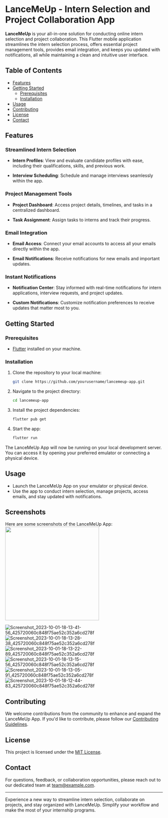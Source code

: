 # LanceMeUp - Intern Selection and Project Collaboration App

**LanceMeUp** is your all-in-one solution for conducting online intern selection and project collaboration. This Flutter mobile application streamlines the intern selection process, offers essential project management tools, provides email integration, and keeps you updated with notifications, all while maintaining a clean and intuitive user interface.

## Table of Contents

- [Features](#features)
- [Getting Started](#getting-started)
  - [Prerequisites](#prerequisites)
  - [Installation](#installation)
- [Usage](#usage)
- [Contributing](#contributing)
- [License](#license)
- [Contact](#contact)

## Features

### Streamlined Intern Selection

- **Intern Profiles**: View and evaluate candidate profiles with ease, including their qualifications, skills, and previous work.

- **Interview Scheduling**: Schedule and manage interviews seamlessly within the app.

### Project Management Tools

- **Project Dashboard**: Access project details, timelines, and tasks in a centralized dashboard.

- **Task Assignment**: Assign tasks to interns and track their progress.

### Email Integration

- **Email Access**: Connect your email accounts to access all your emails directly within the app.

- **Email Notifications**: Receive notifications for new emails and important updates.

### Instant Notifications

- **Notification Center**: Stay informed with real-time notifications for intern applications, interview requests, and project updates.

- **Custom Notifications**: Customize notification preferences to receive updates that matter most to you.

## Getting Started

### Prerequisites

- [Flutter](https://flutter.dev/) installed on your machine.

### Installation

1. Clone the repository to your local machine:

   ```bash
   git clone https://github.com/yourusername/lancemeup-app.git
   ```

2. Navigate to the project directory:

   ```bash
   cd lancemeup-app
   ```

3. Install the project dependencies:

   ```bash
   flutter pub get
   ```

4. Start the app:

   ```bash
   flutter run
   ```

The LanceMeUp App will now be running on your local development server. You can access it by opening your preferred emulator or connecting a physical device.

## Usage

- Launch the LanceMeUp App on your emulator or physical device.
- Use the app to conduct intern selection, manage projects, access emails, and stay updated with notifications.

## Screenshots

Here are some screenshots of the LanceMeUp App:
<img src="![Screenshot_2023-10-01-18-12-40-11_425720060c848f75ae52c352a6cd278f](https://github.com/Ab-Aayan/LanceMeUp/assets/93578138/fbbd0624-0a59-44c4-af15-6768de395c9e)" width="300">

![Screenshot_2023-10-01-18-13-41-56_425720060c848f75ae52c352a6cd278f](https://github.com/Ab-Aayan/LanceMeUp/assets/93578138/efeed7b0-f5ae-48e4-9522-ffd75db7713e)
![Screenshot_2023-10-01-18-13-28-38_425720060c848f75ae52c352a6cd278f](https://github.com/Ab-Aayan/LanceMeUp/assets/93578138/6bef08bd-1223-4eda-a5e6-691acc786b07)
![Screenshot_2023-10-01-18-13-22-89_425720060c848f75ae52c352a6cd278f](https://github.com/Ab-Aayan/LanceMeUp/assets/93578138/3bf9c732-8069-4fac-bd4e-047c77835db5)
![Screenshot_2023-10-01-18-13-15-56_425720060c848f75ae52c352a6cd278f](https://github.com/Ab-Aayan/LanceMeUp/assets/93578138/5bb70452-00e9-4b6f-82a9-690de80e12d8)
![Screenshot_2023-10-01-18-13-05-91_425720060c848f75ae52c352a6cd278f](https://github.com/Ab-Aayan/LanceMeUp/assets/93578138/cdc82fb4-7249-4621-8f7b-85fa58acc82d)
![Screenshot_2023-10-01-18-12-44-83_425720060c848f75ae52c352a6cd278f](https://github.com/Ab-Aayan/LanceMeUp/assets/93578138/e6c927c9-19e6-4859-94a8-875ac64bfb71)



## Contributing

We welcome contributions from the community to enhance and expand the LanceMeUp App. If you'd like to contribute, please follow our [Contributing Guidelines](CONTRIBUTING.md).

## License

This project is licensed under the [MIT License](LICENSE).

## Contact

For questions, feedback, or collaboration opportunities, please reach out to our dedicated team at [team@example.com](mailto:team@example.com).

---

Experience a new way to streamline intern selection, collaborate on projects, and stay organized with LanceMeUp. Simplify your workflow and make the most of your internship programs.
